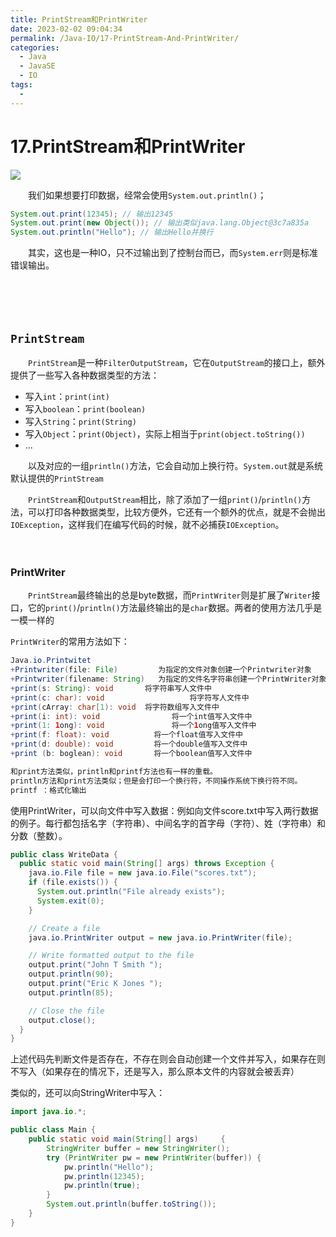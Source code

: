 ```yaml
---
title: PrintStream和PrintWriter
date: 2023-02-02 09:04:34
permalink: /Java-IO/17-PrintStream-And-PrintWriter/
categories:
  - Java
  - JavaSE
  - IO
tags:
  - 
---
```



# 17.PrintStream和PrintWriter

![](https://image.peterjxl.com/blog/190.png)

　　我们如果想要打印数据，经常会使用`System.out.println()`；

```java
System.out.print(12345); // 输出12345
System.out.print(new Object()); // 输出类似java.lang.Object@3c7a835a
System.out.println("Hello"); // 输出Hello并换行
```

　　其实，这也是一种IO，只不过输出到了控制台而已，而`System.err`则是标准错误输出。
<!-- more -->

　　‍

　　‍

## `PrintStream`

　　`PrintStream`是一种`FilterOutputStream`，它在`OutputStream`的接口上，额外提供了一些写入各种数据类型的方法：

* 写入`int`：`print(int)`
* 写入`boolean`：`print(boolean)`
* 写入`String`：`print(String)`
* 写入`Object`：`print(Object)`，实际上相当于`print(object.toString())`
* ...

　　以及对应的一组`println()`方法，它会自动加上换行符。`System.out`就是系统默认提供的`PrintStream`

　　`PrintStream`和`OutputStream`相比，除了添加了一组`print()`/`println()`方法，可以打印各种数据类型，比较方便外，它还有一个额外的优点，就是不会抛出`IOException`，这样我们在编写代码的时候，就不必捕获`IOException`。

　　‍

### PrintWriter

　　`PrintStream`最终输出的总是byte数据，而`PrintWriter`则是扩展了`Writer`接口，它的`print()`/`println()`方法最终输出的是`char`数据。两者的使用方法几乎是一模一样的

`PrintWriter`的常用方法如下：

```java
Java.io.Printwitet
+Printwriter(file: File)         为指定的文件对象创建一个Printwriter对象
+Printwriter(filename: String)   为指定的文件名字符串创建一个PrintWriter对象
+print(s: String): void       将字符串写人文件中
+print(c: char): void					将字符写人文件中
+print(cArray: char[1): void  将字符数组写入文件中
+print(i: int): void				将一个int值写入文件中
+print(1: 1ong): void				将一个1ong值写入文件中
+print(f: float): void			将一个float值写入文件中
+print(d: double): void			将一个double值写入文件中
+print (b: boglean): void		将一个boolean值写入文件中

和print方法类似，println和printf方法也有一样的重载。
println方法和print方法类似；但是会打印一个换行符，不同操作系统下换行符不同。
printf ：格式化输出
```


使用PrintWriter，可以向文件中写入数据：例如向文件score.txt中写入两行数据的例子。每行都包括名字（字符串）、中间名字的首字母（字符）、姓（字符串）和分数（整数）。

```java
public class WriteData {
  public static void main(String[] args) throws Exception {
    java.io.File file = new java.io.File("scores.txt");
    if (file.exists()) {
      System.out.println("File already exists");
      System.exit(0);
    }

    // Create a file
    java.io.PrintWriter output = new java.io.PrintWriter(file);

    // Write formatted output to the file
    output.print("John T Smith ");
    output.println(90);
    output.print("Eric K Jones ");
    output.println(85);

    // Close the file
    output.close();
  }
}
```

上述代码先判断文件是否存在，不存在则会自动创建一个文件并写入，如果存在则不写入（如果存在的情况下，还是写入，那么原本文件的内容就会被丢弃）


类似的，还可以向StringWriter中写入：

```java
import java.io.*;

public class Main {
    public static void main(String[] args)     {
        StringWriter buffer = new StringWriter();
        try (PrintWriter pw = new PrintWriter(buffer)) {
            pw.println("Hello");
            pw.println(12345);
            pw.println(true);
        }
        System.out.println(buffer.toString());
    }
}

```